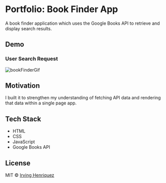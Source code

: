 # Portfolio: Book Finder App

A book finder application which uses the Google Books API to retrieve and display search results.

## Demo


### User Search Request
![bookFinderGif](https://user-images.githubusercontent.com/69181038/103257369-f15ba280-495e-11eb-9391-703f9b567e96.gif)



## Motivation

I built it to strengthen my understanding of fetching API data and rendering that data within a single page app.

## Tech Stack
- HTML
- CSS
- JavaScript
- Google Books API


## License
MIT © [Irving Henriquez](https://github.com/IrvHenri)
